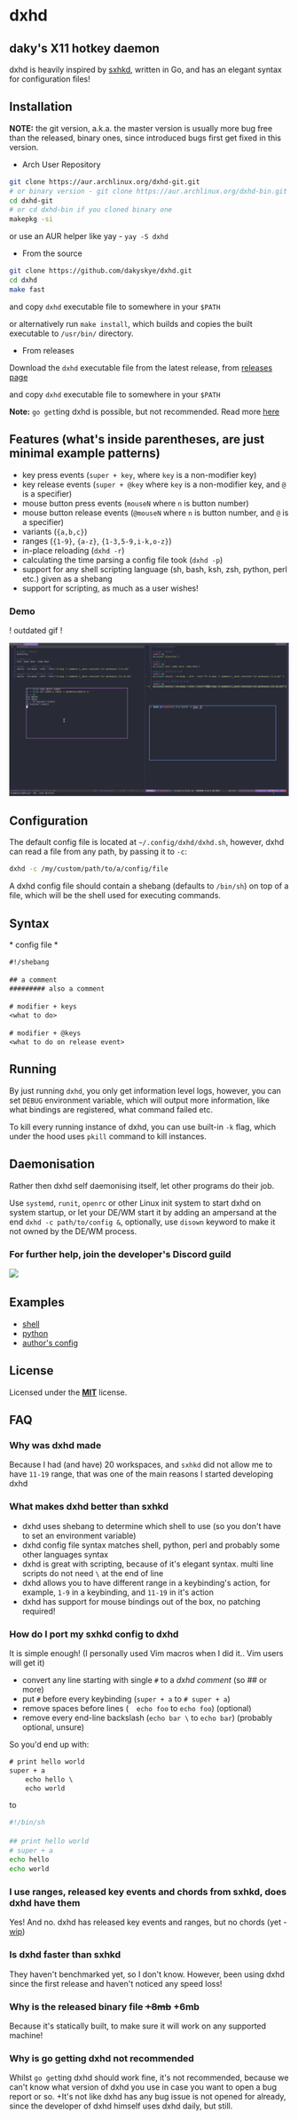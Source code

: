 # dxhd

## daky's X11 hotkey daemon

dxhd is heavily inspired by [sxhkd](https://github.com/baskerville/sxhkd), written in Go, and has an elegant syntax for configuration files!

## Installation

**NOTE:** the git version, a.k.a. the master version is usually more bug free than the released, binary ones, since introduced bugs first get fixed in this version.

* Arch User Repository

```sh
git clone https://aur.archlinux.org/dxhd-git.git
# or binary version - git clone https://aur.archlinux.org/dxhd-bin.git
cd dxhd-git
# or cd dxhd-bin if you cloned binary one
makepkg -si
```

or use an AUR helper like yay - `yay -S dxhd`

* From the source

```sh
git clone https://github.com/dakyskye/dxhd.git
cd dxhd
make fast
```

and copy `dxhd` executable file to somewhere in your `$PATH`

or alternatively run `make install`, which builds and copies the built executable to `/usr/bin/` directory.

* From releases

Download the `dxhd` executable file from the latest release, from [releases page](https://github.com/dakyskye/dxhd/releases)

and copy `dxhd` executable file to somewhere in your `$PATH`

**Note:** `go get`ting dxhd is possible, but not recommended. Read more [here](https://github.com/dakyskye/dxhd#why-is-go-getting-dxhd-not-recommended)

## Features (what's inside parentheses, are just minimal example patterns)

* key press events (`super + key`, where `key` is a non-modifier key)
* key release events (`super + @key` where `key` is a non-modifier key, and `@` is a specifier)
* mouse button press events (`mouseN` where `n` is button number)
* mouse button release events (`@mouseN` where `n` is button number, and `@` is a specifier)
* variants (`{a,b,c}`)
* ranges (`{1-9}`, `{a-z}`, `{1-3,5-9,i-k,o-z}`)
* in-place reloading (`dxhd -r`)
* calculating the time parsing a config file took (`dxhd -p`)
* support for any shell scripting language (sh, bash, ksh, zsh, python, perl etc.) given as a shebang
* support for scripting, as much as a user wishes!

### Demo

! outdated gif !

![demo gif](./dxhd_demo.gif)

## Configuration

The default config file is located at `~/.config/dxhd/dxhd.sh`, however, dxhd can read a file from any path, by passing it to `-c`:

```sh
dxhd -c /my/custom/path/to/a/config/file
```

A dxhd config file should contain a shebang (defaults to `/bin/sh`) on top of a file, which will be the shell used for executing commands.

## Syntax

\* config file *
```
#!/shebang

## a comment
######### also a comment

# modifier + keys
<what to do>

# modifier + @keys
<what to do on release event>
```

## Running

By just running `dxhd`, you only get information level logs, however, you can set `DEBUG` environment variable, which will output more information, like what bindings are registered, what command failed etc.

To kill every running instance of dxhd, you can use built-in `-k` flag, which under the hood uses `pkill` command to kill instances.

## Daemonisation

Rather then dxhd self daemonising itself, let other programs do their job.

Use `systemd`, `runit`, `openrc` or other Linux init system to start dxhd on system startup,
or let your DE/WM start it by adding an ampersand at the end `dxhd -c path/to/config &`,
optionally, use `disown` keyword to make it not owned by the DE/WM process.

### For further help, join the developer's Discord guild

<a target="_blank" href="https://discord.gg/x5RuZCN">
	<img src="https://img.shields.io/discord/627168403005767711?color=%238577ce&label=dakyskye%27s%20discord%20guild&logo=discord&logoColor=%23FFFFFF&style=plastic">
</a>

## Examples

* [shell](https://github.com/dakyskye/dxhd/tree/master/examples/dxhd.sh)
* [python](https://github.com/dakyskye/dxhd/tree/master/examples/dxhd.py)
* [author's config](https://github.com/dakyskye/dotfiles/tree/master/dxhd/)

## License

Licensed under the [**MIT**](https://choosealicense.com/licenses/mit/) license.

## FAQ

### Why was dxhd made

Because I had (and have) 20 workspaces, and `sxhkd` did not allow me to have `11-19` range,
that was one of the main reasons I started developing dxhd

### What makes dxhd better than sxhkd

* dxhd uses shebang to determine which shell to use (so you don't have to set an environment variable)
* dxhd config file syntax matches shell, python, perl and probably some other languages syntax
* dxhd is great with scripting, because of it's elegant syntax.  multi line scripts do not need `\` at the end of line
* dxhd allows you to have different range in a keybinding's action, for example, `1-9` in a keybinding, and `11-19` in it's action
* dxhd has support for mouse bindings out of the box, no patching required!

### How do I port my sxhkd config to dxhd

It is simple enough! (I personally used Vim macros when I did it.. Vim users will get it)
* convert any line starting with single `#` to a *dxhd comment* (so ## or more)
* put `#` before every keybinding (`super + a` to `# super + a`)
* remove spaces before lines (`  echo foo` to `echo foo`) (optional)
* remove every end-line backslash (`echo bar \` to `echo bar`) (probably optional, unsure)

So you'd end up with:

```
# print hello world
super + a
	echo hello \
	echo world
```

to

```sh
#!/bin/sh

## print hello world
# super + a
echo hello
echo world
```

### I use ranges, released key events and chords from sxhkd, does dxhd have them

Yes! And no.  dxhd has released key events and ranges, but no chords (yet - [wip](https://github.com/dakyskye/dxhd/issues/8))

### Is dxhd faster than sxhkd

They haven't benchmarked yet, so I don't know.
However, been using dxhd since the first release and haven't noticed any speed loss!

### Why is the released binary file ~~+8mb~~ +6mb

Because it's statically built, to make sure it will work on any supported machine!

### Why is go getting dxhd not recommended

Whilst `go get`ting dxhd should work fine, it's not recommended, because we can't know what version of dxhd you use in case you want to open a bug report or so.
+It's not like dxhd has any bug issue is not opened for already, since the developer of dxhd himself uses dxhd daily, but still.
